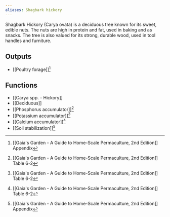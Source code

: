 ```yaml
---
aliases: Shagbark hickory
---
```

Shagbark Hickory (Carya ovata) is a deciduous tree known for its sweet, edible nuts. The nuts are high in protein and fat, used in baking and as snacks. The tree is also valued for its strong, durable wood, used in tool handles and furniture.
## Outputs
- [[Poultry forage]][^1]

## Functions
- [[Carya spp. -  Hickory]]
- [[Deciduous]]
- [[Phosphorus accumulator]][^2]
- [[Potassium accumulator]][^2]
- [[Calcium accumulator]][^2]
- [[Soil stabilization]][^1]

[^1]: [[Gaia's Garden - A Guide to Home-Scale Permaculture, 2nd Edition]] Appendix
[^2]: [[Gaia's Garden - A Guide to Home-Scale Permaculture, 2nd Edition]] Table 6-2